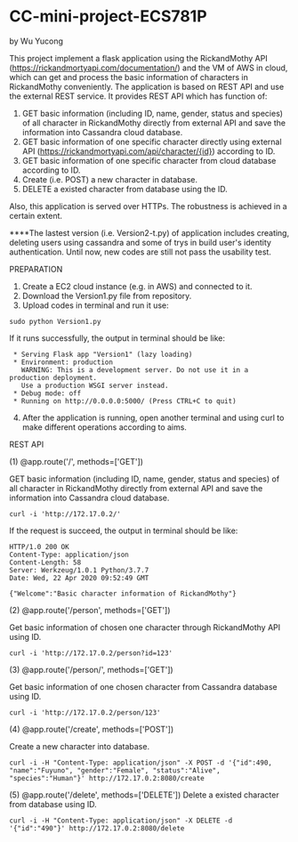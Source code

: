 # CC-mini-project-ECS781P
by Wu Yucong

This project implement a flask application using the RickandMothy API (https://rickandmortyapi.com/documentation/) and the VM of AWS in cloud, which can get and process the basic information of characters in RickandMothy conveniently. The application is based on REST API and use the external REST service. It provides REST API which has function of:
1. GET basic information (including ID, name, gender, status and species) of all character in RickandMothy directly from external API and save the information into Cassandra cloud database.
2. GET basic information of one specific character directly using external API (https://rickandmortyapi.com/api/character/{id}) according to ID.
3. GET basic information of one specific character from cloud database according to ID.
4. Create (i.e. POST) a new character in database.
5. DELETE a existed character from database using the ID.

Also, this application is served over HTTPs. The robustness is achieved in a certain extent.

****The lastest version (i.e. Version2-t.py) of application includes creating, deleting users using cassandra and some of trys in build user's identity authentication. Until now, new codes are still not pass the usability test.


PREPARATION

1. Create a EC2 cloud instance (e.g. in AWS) and connected to it.
2. Download the Version1.py file from repository.
3. Upload codes in terminal and run it use:
```
sudo python Version1.py
```
If it runs successfully, the output in terminal should be like:
```
 * Serving Flask app "Version1" (lazy loading)
 * Environment: production
   WARNING: This is a development server. Do not use it in a production deployment.
   Use a production WSGI server instead.
 * Debug mode: off
 * Running on http://0.0.0.0:5000/ (Press CTRL+C to quit)
```

4. After the application is running, open another terminal and using curl to make different operations according to aims.


REST API

(1) @app.route('/', methods=['GET'])

GET basic information (including ID, name, gender, status and species) of all character in RickandMothy directly from external API and save the information into Cassandra cloud database.
```
curl -i 'http://172.17.0.2/'
```
If the request is succeed, the output in terminal should be like:
```
HTTP/1.0 200 OK
Content-Type: application/json
Content-Length: 58
Server: Werkzeug/1.0.1 Python/3.7.7
Date: Wed, 22 Apr 2020 09:52:49 GMT

{"Welcome":"Basic character information of RickandMothy"}
```

(2) @app.route('/person', methods=['GET'])

Get basic information of chosen one character through RickandMothy API using ID.
```
curl -i 'http://172.17.0.2/person?id=123'
```

(3) @app.route('/person/<id>', methods=['GET']) 

Get basic information of one chosen character from Cassandra database using ID.
```
curl -i 'http://172.17.0.2/person/123'
```
   
(4) @app.route('/create',  methods=['POST'])

Create a new character into database.
```
curl -i -H "Content-Type: application/json" -X POST -d '{"id":490, "name":"Fuyuno", "gender":"Female", "status":"Alive", "species":"Human"}' http://172.17.0.2:8080/create
```

(5) @app.route('/delete',  methods=['DELETE'])
Delete a existed character from database using ID.
```
curl -i -H "Content-Type: application/json" -X DELETE -d '{"id":"490"}' http://172.17.0.2:8080/delete
```

